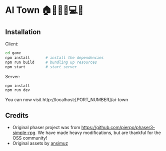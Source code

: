 # AI Town 🏠🙍👷‍♀️💻💌

## Installation

Client:

```bash
cd game
npm install       # install the dependencies
npm run build     # bundling up resources
npm start         # start server
```

Server:

```bash
npm install
npm run dev
```

You can now visit http://localhost:[PORT_NUMBER]/ai-town

## Credits

- Original phaser project was from https://github.com/pierpo/phaser3-simple-rpg. We have made heavy modifications, but are thankful for the OSS community!
- Original assets by [ansimuz](https://opengameart.org/content/tiny-rpg-forest)
